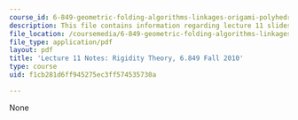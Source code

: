 ```yaml
---
course_id: 6-849-geometric-folding-algorithms-linkages-origami-polyhedra-fall-2012
description: This file contains information regarding lecture 11 slides.
file_location: /coursemedia/6-849-geometric-folding-algorithms-linkages-origami-polyhedra-fall-2012/f1cb281d6ff945275ec3ff574535730a_MIT6_849F12_L11.pdf
file_type: application/pdf
layout: pdf
title: 'Lecture 11 Notes: Rigidity Theory, 6.849 Fall 2010'
type: course
uid: f1cb281d6ff945275ec3ff574535730a

---
```

None